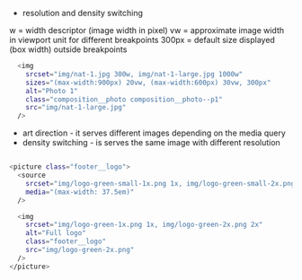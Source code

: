 - resolution and density switching

w = width descriptor (image width in pixel)
vw = approximate image width in viewport unit for different breakpoints
300px = default size displayed (box width) outside breakpoints

```sh
  <img
    srcset="img/nat-1.jpg 300w, img/nat-1-large.jpg 1000w"
    sizes="(max-width:900px) 20vw, (max-width:600px) 30vw, 300px"
    alt="Photo 1"
    class="composition__photo composition__photo--p1"
    src="img/nat-1-large.jpg"
  />

```

- art direction - it serves different images depending on the media query
- density switching - is serves the same image with different resolution

```sh

<picture class="footer__logo">
  <source
    srcset="img/logo-green-small-1x.png 1x, img/logo-green-small-2x.png 2x"
    media="(max-width: 37.5em)"
  />

  <img
    srcset="img/logo-green-1x.png 1x, img/logo-green-2x.png 2x"
    alt="Full logo"
    class="footer__logo"
    src="img/logo-green-2x.png"
  />
</picture>

```

